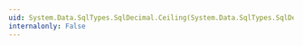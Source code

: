 ```yaml
---
uid: System.Data.SqlTypes.SqlDecimal.Ceiling(System.Data.SqlTypes.SqlDecimal)
internalonly: False
---
```

